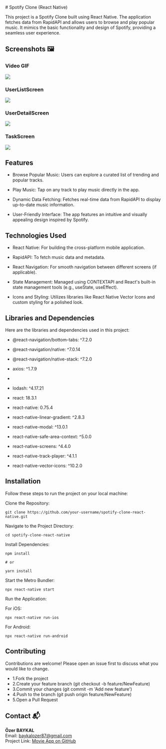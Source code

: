 # Spotify Clone (React Native)

This project is a Spotify Clone built using React Native. The application fetches data from RapidAPI and allows users to browse and play popular music. It mimics the basic functionality and design of Spotify, providing a seamless user experience.

## Screenshots 🖼️

### Video GIF

![](./src/assets/context.gif)

### UserListScreen

![](./src/assets/userlist.png)

### UserDetailScreen

![](./src/assets/userDetail.png)

### TaskScreen

![](./src/assets/taskscreen.png)

## Features

- Browse Popular Music: Users can explore a curated list of trending and popular tracks.

- Play Music: Tap on any track to play music directly in the app.

- Dynamic Data Fetching: Fetches real-time data from RapidAPI to display up-to-date music information.

- User-Friendly Interface: The app features an intuitive and visually appealing design inspired by Spotify.

## Technologies Used

- React Native: For building the cross-platform mobile application.

- RapidAPI: To fetch music data and metadata.

- React Navigation: For smooth navigation between different screens (if applicable).

- State Management: Managed using CONTEXTAPI and React's built-in state management tools (e.g., useState, useEffect).

- Icons and Styling: Utilizes libraries like React Native Vector Icons and custom styling for a polished look.

## Libraries and Dependencies

Here are the libraries and dependencies used in this project:

- @react-navigation/bottom-tabs: ^7.2.0

- @react-navigation/native: ^7.0.14

- @react-navigation/native-stack: ^7.2.0

- axios: ^1.7.9
-
- lodash: ^4.17.21

- react: 18.3.1

- react-native: 0.75.4

- react-native-linear-gradient: ^2.8.3

- react-native-modal: ^13.0.1

- react-native-safe-area-context: ^5.0.0

- react-native-screens: ^4.4.0

- react-native-track-player: ^4.1.1

- react-native-vector-icons: ^10.2.0

## Installation

Follow these steps to run the project on your local machine:

Clone the Repository:

```
git clone https://github.com/your-username/spotify-clone-react-native.git
```

Navigate to the Project Directory:

```
cd spotify-clone-react-native
```

Install Dependencies:

```
npm install

# or

yarn install
```

Start the Metro Bundler:

```
npx react-native start
```

Run the Application:

For iOS:

```
npx react-native run-ios
```

For Android:

```
npx react-native run-android
```

## Contributing

Contributions are welcome! Please open an issue first to discuss what you would like to change.

- 1.Fork the project
- 2.Create your feature branch (git checkout -b feature/NewFeature)
- 3.Commit your changes (git commit -m 'Add new feature')
- 4.Push to the branch (git push origin feature/NewFeature)
- 5.Open a Pull Request

## Contact 📬

**Özer BAYKAL**  
Email: [baykalozer87@gmail.com](mailto:baykalozer87@gmail.com)  
Project Link: [Movie App on GitHub](https://github.com/your-username/spotify-clone-react-native)
